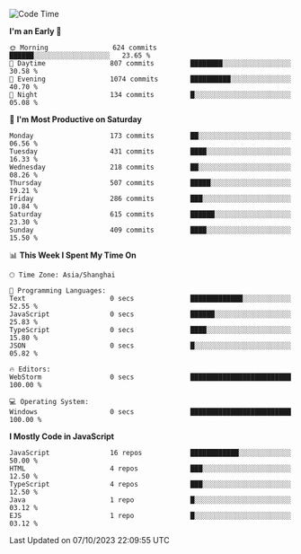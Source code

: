 <!--START_SECTION:waka-->
![Code Time](http://img.shields.io/badge/Code%20Time-2%2C689%20hrs%2057%20mins-blue)

**I'm an Early 🐤** 

```text
🌞 Morning                624 commits         ██████░░░░░░░░░░░░░░░░░░░   23.65 % 
🌆 Daytime                807 commits         ████████░░░░░░░░░░░░░░░░░   30.58 % 
🌃 Evening                1074 commits        ██████████░░░░░░░░░░░░░░░   40.70 % 
🌙 Night                  134 commits         █░░░░░░░░░░░░░░░░░░░░░░░░   05.08 % 
```
📅 **I'm Most Productive on Saturday** 

```text
Monday                   173 commits         ██░░░░░░░░░░░░░░░░░░░░░░░   06.56 % 
Tuesday                  431 commits         ████░░░░░░░░░░░░░░░░░░░░░   16.33 % 
Wednesday                218 commits         ██░░░░░░░░░░░░░░░░░░░░░░░   08.26 % 
Thursday                 507 commits         █████░░░░░░░░░░░░░░░░░░░░   19.21 % 
Friday                   286 commits         ███░░░░░░░░░░░░░░░░░░░░░░   10.84 % 
Saturday                 615 commits         ██████░░░░░░░░░░░░░░░░░░░   23.30 % 
Sunday                   409 commits         ████░░░░░░░░░░░░░░░░░░░░░   15.50 % 
```


📊 **This Week I Spent My Time On** 

```text
🕑︎ Time Zone: Asia/Shanghai

💬 Programming Languages: 
Text                     0 secs              █████████████░░░░░░░░░░░░   52.55 % 
JavaScript               0 secs              ██████░░░░░░░░░░░░░░░░░░░   25.83 % 
TypeScript               0 secs              ████░░░░░░░░░░░░░░░░░░░░░   15.80 % 
JSON                     0 secs              █░░░░░░░░░░░░░░░░░░░░░░░░   05.82 % 

🔥 Editors: 
WebStorm                 0 secs              █████████████████████████   100.00 % 

💻 Operating System: 
Windows                  0 secs              █████████████████████████   100.00 % 
```

**I Mostly Code in JavaScript** 

```text
JavaScript               16 repos            ████████████░░░░░░░░░░░░░   50.00 % 
HTML                     4 repos             ███░░░░░░░░░░░░░░░░░░░░░░   12.50 % 
TypeScript               4 repos             ███░░░░░░░░░░░░░░░░░░░░░░   12.50 % 
Java                     1 repo              █░░░░░░░░░░░░░░░░░░░░░░░░   03.12 % 
EJS                      1 repo              █░░░░░░░░░░░░░░░░░░░░░░░░   03.12 % 
```




 Last Updated on 07/10/2023 22:09:55 UTC
<!--END_SECTION:waka-->

<!--
**likaiqiang/likaiqiang** is a ✨ _special_ ✨ repository because its `README.md` (this file) appears on your GitHub profile.

Here are some ideas to get you started:

- 🔭 I’m currently working on ...
- 🌱 I’m currently learning ...
- 👯 I’m looking to collaborate on ...
- 🤔 I’m looking for help with ...
- 💬 Ask me about ...
- 📫 How to reach me: ...
- 😄 Pronouns: ...
- ⚡ Fun fact: ...
-->
